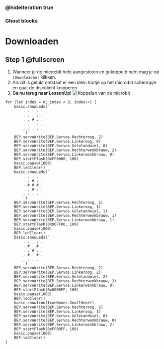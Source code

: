 ### @hideIteration true
### Ghost blocks

# Downloaden

## Step 1 @fullscreen
1. Wanneer je de micro:bit hebt aangesloten en gekoppeld hebt mag je op ``|Downloaden|`` klikken.
2. Als dit is gelukt ontstaat er een klein hartje op het micro:bit schermpje en gaat de discolicht knipperen.
3. **Ga nu terug naar LessonUp!**
![Koppelen van de microbit](https://s4.gifyu.com/images/BEP-microbit-koppelen-2.gif)
```template
for (let index = 0; index < 3; index++) {
    basic.showLeds(`
        . . . . .
        . . . . .
        . . # . .
        . . . . .
        . . . . .
        `)
    BEP.servoWrite(BEP.Servos.Rechteroog, 2)
    BEP.servoWrite(BEP.Servos.Linkeroog, 0)
    BEP.servoWrite(BEP.Servos.Geletandwiel, 0)
    BEP.servoWrite(BEP.Servos.Rechterwenkbrauw, 2)
    BEP.servoWrite(BEP.Servos.Linkerwenkbrauw, 0)
    BEP.startFlash(0xFF0000, 100)
    basic.pause(1000)
    BEP.ledClear()
    basic.showLeds(`
        . . . . .
        . . # . .
        . # # # .
        . . # . .
        . . . . .
        `)
    BEP.servoWrite(BEP.Servos.Rechteroog, 1)
    BEP.servoWrite(BEP.Servos.Linkeroog, 1)
    BEP.servoWrite(BEP.Servos.Geletandwiel, 1)
    BEP.servoWrite(BEP.Servos.Rechterwenkbrauw, 1)
    BEP.servoWrite(BEP.Servos.Linkerwenkbrauw, 1)
    BEP.startFlash(0x00FF00, 100)
    basic.pause(1000)
    BEP.ledClear()
    basic.showLeds(`
        . . . . .
        . # . # .
        . . # . .
        . # . # .
        . . . . .
        `)
    BEP.servoWrite(BEP.Servos.Rechteroog, 2)
    BEP.servoWrite(BEP.Servos.Linkeroog, 2)
    BEP.servoWrite(BEP.Servos.Geletandwiel, 2)
    BEP.servoWrite(BEP.Servos.Rechterwenkbrauw, 2)
    BEP.servoWrite(BEP.Servos.Linkerwenkbrauw, 0)
    BEP.startFlash(0x0000FF, 100)
    basic.pause(1000)
    BEP.ledClear()
    basic.showIcon(IconNames.SmallHeart)
    BEP.servoWrite(BEP.Servos.Rechteroog, 1)
    BEP.servoWrite(BEP.Servos.Linkeroog, 1)
    BEP.servoWrite(BEP.Servos.Geletandwiel, 0)
    BEP.servoWrite(BEP.Servos.Rechterwenkbrauw, 0)
    BEP.servoWrite(BEP.Servos.Linkerwenkbrauw, 2)
    BEP.startFlash(0xFF00FF, 100)
    basic.pause(1000)
    BEP.ledClear()
}
```